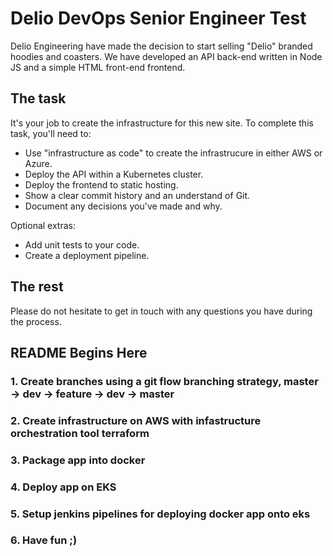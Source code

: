 # Delio DevOps Senior Engineer Test

Delio Engineering have made the decision to start selling "Delio" branded hoodies and coasters. We have developed an API back-end written in Node JS and a simple HTML front-end frontend. 

## The task

It's your job to create the infrastructure for this new site. To complete this task, you'll need to:

* Use "infrastructure as code" to create the infrastrucure in either AWS or Azure. 
* Deploy the API within a Kubernetes cluster.
* Deploy the frontend to static hosting.
* Show a clear commit history and an understand of Git.
* Document any decisions you've made and why.

Optional extras:

* Add unit tests to your code.
* Create a deployment pipeline.

## The rest

Please do not hesitate to get in touch with any questions you have during the process.

## README Begins Here 

### 1. Create branches using a git flow branching strategy, master -> dev -> feature -> dev -> master 

### 2. Create infrastructure on AWS with infastructure orchestration tool terraform

### 3. Package app into docker

### 4. Deploy app on EKS 

### 5. Setup jenkins pipelines for deploying docker app onto eks

### 6. Have fun ;)
